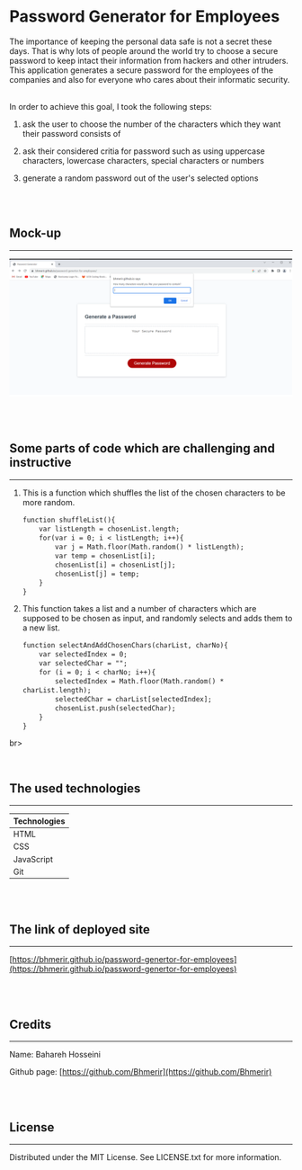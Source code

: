 # Password Generator for Employees

The importance of keeping the personal data safe is not a secret these days. That is why lots of people around the world try to choose a secure password to keep intact their information from hackers and other intruders. This application generates a secure password for the employees of the companies and also for everyone who cares about their informatic security. 


<br>
In order to achieve this goal, I took the following steps:

<br>

1. ask the user to choose the number of the characters which they want their password consists of

2. ask their considered critia for password such as using uppercase characters, lowercase characters, special characters or numbers

3. generate a random password out of the user's selected options

<br>

<br>


## Mock-up

---------------------------------

![my-deployed-site.png](my-deployed-site.png)

<br>

<br>


## Some parts of code which are challenging and instructive

---------------------------------

1. This is a function which shuffles the list of the chosen characters to be more random.

    ```
    function shuffleList(){
        var listLength = chosenList.length;
        for(var i = 0; i < listLength; i++){
            var j = Math.floor(Math.random() * listLength);
            var temp = chosenList[i];
            chosenList[i] = chosenList[j];
            chosenList[j] = temp;
        }
    }
    ```

2. This function takes a list and a number of characters which are supposed to be chosen as input, and randomly selects and adds them to a new list.

    ```
    function selectAndAddChosenChars(charList, charNo){ 
        var selectedIndex = 0;
        var selectedChar = "";
        for (i = 0; i < charNo; i++){
            selectedIndex = Math.floor(Math.random() * charList.length);
            selectedChar = charList[selectedIndex];
            chosenList.push(selectedChar);
        }
    }
    ```

br>

<br>

## The used technologies  

---------------------------------

|      Technologies     |
|-----------------------|
|         HTML          |
|         CSS           |
|        JavaScript     |
|         Git           |

<br>

<br>


## The link of deployed site

---------------------------------

[https://bhmerir.github.io/password-genertor-for-employees](https://bhmerir.github.io/password-genertor-for-employees)

<br>

<br>

## Credits

---------------------------------

Name:    Bahareh Hosseini

Github page:      [https://github.com/Bhmerir](https://github.com/Bhmerir)

<br>

<br>

## License

---------------------------------

Distributed under the MIT License. See LICENSE.txt for more information.


